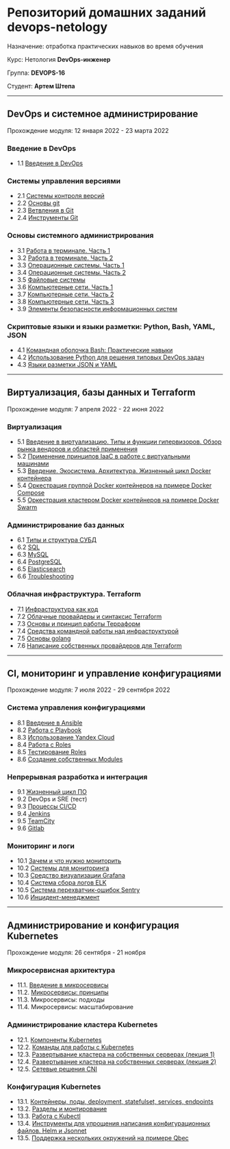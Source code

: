 # Репозиторий домашних заданий devops-netology

Назначение: отработка практических навыков во время обучения

Курс: Нетология **DevOps-инженер**

Группа: **DEVOPS-16**

Студент: **Артем Штепа**

---

## DevOps и системное администрирование

Прохождение модуля: 12 января 2022 - 23 марта 2022

### Введение в DevOps

- 1.1 [Введение в DevOps](./homework/1.1/README.md)

### Системы управления версиями

- 2.1 [Системы контроля версий](./homework/2.1/)
- 2.2 [Основы git](./homework/2.2/)
- 2.3 [Ветвления в Git](./homework/2.3/)
- 2.4 [Инструменты Git](./homework/2.4/)

### Основы системного администрирования

- 3.1 [Работа в терминале. Часть 1](./homework/3.1/)
- 3.2 [Работа в терминале. Часть 2](./homework/3.2/)
- 3.3 [Операционные системы. Часть 1](./homework/3.3/)
- 3.4 [Операционные системы. Часть 2](./homework/3.4/)
- 3.5 [Файловые системы](./homework/3.5/)
- 3.6 [Компьютерные сети. Часть 1](./homework/3.6/)
- 3.7 [Компьютерные сети. Часть 2](./homework/3.7/)
- 3.8 [Компьютерные сети. Часть 3](./homework/3.8/)
- 3.9 [Элементы безопасности информационных систем](./homework/3.9/)

### Скриптовые языки и языки разметки: Python, Bash, YAML, JSON

- 4.1 [Командная оболочка Bash: Практические навыки](./homework/4.1/)
- 4.2 [Использование Python для решения типовых DevOps задач](./homework/4.2/)
- 4.3 [Языки разметки JSON и YAML](./homework/4.3/)

---

## Виртуализация, базы данных и Terraform

Прохождение модуля: 7 апреля 2022 - 22 июня 2022

### Виртуализация

- 5.1 [Введение в виртуализацию. Типы и функции гипервизоров. Обзор рынка вендоров и областей применения](./homework/5.1/)
- 5.2 [Применение принципов IaaC в работе с виртуальными машинами](./homework/5.2/)
- 5.3 [Введение. Экосистема. Архитектура. Жизненный цикл Docker контейнера](./homework/5.3/)
- 5.4 [Оркестрация группой Docker контейнеров на примере Docker Compose](./homework/5.4/)
- 5.5 [Оркестрация кластером Docker контейнеров на примере Docker Swarm](./homework/5.5/)

### Администрирование баз данных

- 6.1 [Типы и структура СУБД](./homework/6.1/)
- 6.2 [SQL](./homework/6.2/)
- 6.3 [MySQL](./homework/6.3/)
- 6.4 [PostgreSQL](./homework/6.4/)
- 6.5 [Elasticsearch](./homework/6.5/)
- 6.6 [Troubleshooting](./homework/6.6/)

### Облачная инфраструктура. Terraform

- 7.1 [Инфраструктура как код](./homework/7.1/)
- 7.2 [Облачные провайдеры и синтаксис Terraform](./homework/7.2/)
- 7.3 [Основы и принцип работы Терраформ](./homework/7.3/)
- 7.4 [Средства командной работы над инфраструктурой](./homework/7.4/)
- 7.5 [Основы golang](./homework/7.5/)
- 7.6 [Написание собственных провайдеров для Terraform](./homework/7.6/)

---

## CI, мониторинг и управление конфигурациями

Прохождение модуля: 7 июля 2022 - 29 сентября 2022

### Система управления конфигурациями

- 8.1 [Введение в Ansible](./homework/8.1/)
- 8.2 [Работа с Playbook](./homework/8.2/)
- 8.3 [Использование Yandex Cloud](./homework/8.3/)
- 8.4 [Работа с Roles](./homework/8.4/)
- 8.5 [Тестирование Roles](./homework/8.5/)
- 8.6 [Создание собственных Modules](./homework/8.6/)

### Непрерывная разработка и интеграция

- 9.1 [Жизненный цикл ПО](./homework/9.1/)
- 9.2 DevOps и SRE (тест)
- 9.3 [Процессы CI/CD](./homework/9.3/)
- 9.4 [Jenkins](./homework/9.4/)
- 9.5 [TeamCity](./homework/9.5/)
- 9.6 [Gitlab](./homework/9.6/)

### Мониторинг и логи

- 10.1 [Зачем и что нужно мониторить](./homework/10.1/)
- 10.2 [Системы для мониторинга](./homework/10.2/)
- 10.3 [Средство визуализации Grafana](./homework/10.3/)
- 10.4 [Система сбора логов ELK](./homework/10.4/)
- 10.5 [Система перехватчик-ошибок Sentry](./homework/10.5/)
- 10.6 [Инцидент-менеджмент](./homework/10.6/)

---

## Администрирование и конфигурация Kubernetes

Прохождение модуля: 26 сентября - 21 ноября

### Микросервисная архитектура

- 11.1. [Введение в микросервисы](./homework/11.1/)
- 11.2. [Микросервисы: принципы](./homework/11.2/)
- 11.3. Микросервисы: подходы
- 11.4. Микросервисы: масштабирование

### Администрирование кластера Kubernetes
- 12.1. [Компоненты Kubernetes](./homework/12.1/)
- 12.2. [Команды для работы с Kubernetes](./homework/12.2/)
- 12.3. [Развертывание кластера на собственных серверах (лекция 1)](./homework/12.3/)
- 12.4. [Развертывание кластера на собственных серверах (лекция 2)](./homework/12.4/)
- 12.5. [Сетевые решения CNI](./homework/12.5/)

### Конфигурация Kubernetes

- 13.1. [Контейнеры, поды, deployment, statefulset, services, endpoints](./homework/13.1/)
- 13.2. [Разделы и монтирование](./homework/13.2/)
- 13.3. [Работа c Kubectl](./homework/13.3/)
- 13.4. [Инструменты для упрощения написания конфигурационных файлов. Helm и Jsonnet](./homework/13.4/)
- 13.5. [Поддержка нескольких окружений на примере Qbec](./homework/13.5/)
